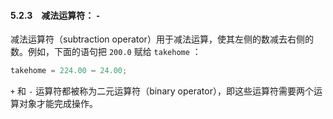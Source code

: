 #### 5.2.3　减法运算符： `-` 

减法运算符（subtraction operator）用于减法运算，使其左侧的数减去右侧的数。例如，下面的语句把 `200.0` 赋给 `takehome` ：

```c
takehome = 224.00 – 24.00;
```

`+` 和 `-` 运算符都被称为二元运算符（binary operator），即这些运算符需要两个运算对象才能完成操作。

